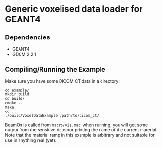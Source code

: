 Generic voxelised data loader for GEANT4
========================================

Dependencies
------------
* GEANT4
* GDCM 2.2.1

Compiling/Running the Example
-----------------------------
Make sure you have some DICOM CT data in a directory:

    cd example/
    mkdir build
    cd build/
    cmake ..
    make
    cd ..
    ./build/VoxelDataExample /path/to/dicom_ct/

BeamOn is called from `macro/vis.mac`, when running, you will get some output from the sensitive detector printing the name of the current material. Note that the material ramp in this example is arbitrary and not suitable for use in anything real (yet).
